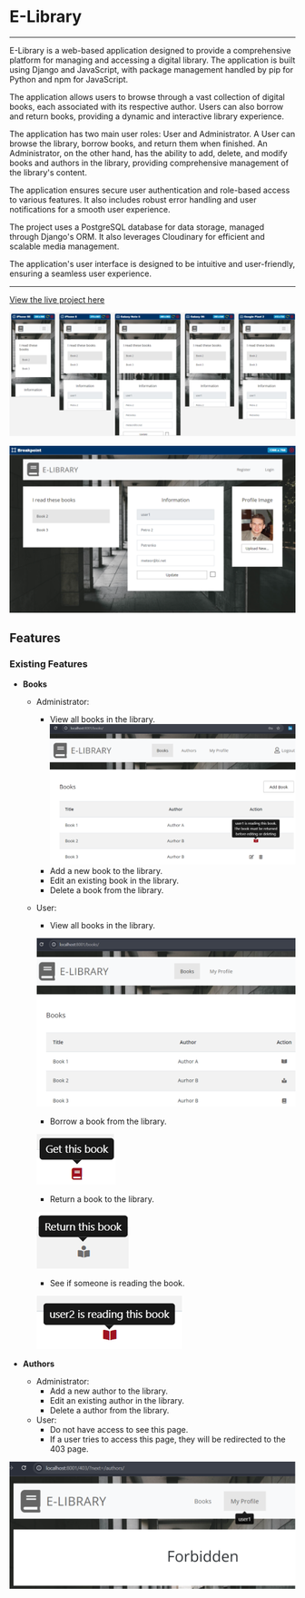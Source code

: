 # E-Library

---
E-Library is a web-based application designed to provide a comprehensive platform for managing and accessing a digital library. 
The application is built using Django and JavaScript, with package management handled by pip for Python and npm for 
JavaScript.

The application allows users to browse through a vast collection of digital books, each associated with its respective author. 
Users can also borrow and return books, providing a dynamic and interactive library experience.

The application has two main user roles: User and Administrator. 
A User can browse the library, borrow books, and return them when finished. An Administrator, on the other hand, 
has the ability to add, delete, and modify books and authors in the library, providing comprehensive management of the 
library's content.

The application ensures secure user authentication and role-based access to various features. 
It also includes robust error handling and user notifications for a smooth user experience.

The project uses a PostgreSQL database for data storage, managed through Django's ORM. 
It also leverages Cloudinary for efficient and scalable media management.

The application's user interface is designed to be intuitive and user-friendly, ensuring a seamless user experience.

---
[View the live project here](https://pp4-library-f562eb8422f8.herokuapp.com)

![Responsive design](static/img/readme/smartphones.png)

![Responsive design](static/img/readme/desktop.png)


## Features 


### Existing Features

- __Books__
    - Administrator: 
        - View all books in the library.
        ![books admin](static/img/readme/books-admin.png) 
        - Add a new book to the library.
        - Edit an existing book in the library.
        - Delete a book from the library.    

    - User:

        - View all books in the library.

        ![books user](static/img/readme/books-user.png)
        - Borrow a book from the library.

        ![get book](static/img/readme/get-book.png)

        - Return a book to the library.

        ![return book](static/img/readme/return-book.png)

        - See if someone is reading the book.

      ![reading book](static/img/readme/reading-book.png)


- __Authors__
    - Administrator:
        - Add a new author to the library.
        - Edit an existing author in the library.
        - Delete a author from the library.
    - User:
        - Do not have access to see this page.
        - If a user tries to access this page, they will be redirected to the 403 page.

![403 page](static/img/readme/403.png)        